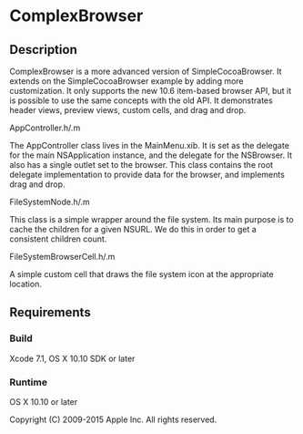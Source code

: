 # ComplexBrowser

## Description

ComplexBrowser is a more advanced version of SimpleCocoaBrowser. It extends on the SimpleCocoaBrowser example by adding more customization. It only supports the new 10.6 item-based browser API, but it is possible to use the same concepts with the old API. It demonstrates header views, preview views, custom cells, and drag and drop.

AppController.h/.m

The AppController class lives in the MainMenu.xib. It is set as the delegate for the main NSApplication instance, and the delegate for the NSBrowser. It also has a single outlet set to the browser.  This class contains the root delegate implementation to provide data for the browser, and implements drag and drop.

FileSystemNode.h/.m

This class is a simple wrapper around the file system. Its main purpose is to cache the children for a given NSURL. We do this in order to get a consistent children count. 

FileSystemBrowserCell.h/.m

A simple custom cell that draws the file system icon at the appropriate location.

## Requirements

### Build

Xcode 7.1, OS X 10.10 SDK or later

### Runtime

OS X 10.10 or later

Copyright (C) 2009-2015 Apple Inc. All rights reserved.